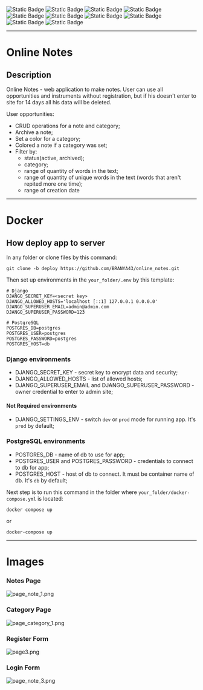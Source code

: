![Static Badge](https://img.shields.io/badge/Python-%23?style=for-the-badge&logo=python&logoColor=white&labelColor=%230a0a0a&color=%233776AB)
![Static Badge](https://img.shields.io/badge/Django-%23?style=for-the-badge&logo=django&logoColor=white&labelColor=%230a0a0a&color=%23092E20)
![Static Badge](https://img.shields.io/badge/Postgres-%23?style=for-the-badge&logo=postgresql&logoColor=white&labelColor=%230a0a0a&color=%234169E1)
![Static Badge](https://img.shields.io/badge/Docker-%23?style=for-the-badge&logo=docker&logoColor=white&labelColor=%230a0a0a&color=%232496ED)
![Static Badge](https://img.shields.io/badge/%20pre%20commit-%23?style=for-the-badge&logo=pre-commit&logoColor=white&labelColor=%230a0a0a&color=%23FAB040)
![Static Badge](https://img.shields.io/badge/Ruff-%23?style=for-the-badge&logo=ruff&logoColor=white&labelColor=%230a0a0a&color=%23D7FF64)
![Static Badge](https://img.shields.io/badge/nginx-%23?style=for-the-badge&logo=nginx&logoColor=white&labelColor=%230a0a0a&color=%23009639)
![Static Badge](https://img.shields.io/badge/poetry-%23?style=for-the-badge&logo=poetry&logoColor=white&labelColor=%230a0a0a&color=%2360A5FA)
![Static Badge](https://img.shields.io/badge/gunicorn-%23?style=for-the-badge&logo=gunicorn&logoColor=white&labelColor=%230a0a0a&color=%23499848)
![Static Badge](https://img.shields.io/badge/selenium-%23?style=for-the-badge&logo=selenium&logoColor=white&labelColor=%230a0a0a&color=%2343B02A)
***
# Online Notes
## Description
Online Notes - web application to make notes. User can use all opportunities and 
instruments without registration, but if his doesn't enter to site for 14 days 
all his data will be deleted.

User opportunities:
- CRUD operations for a note and category;
- Archive a note;
- Set a color for a category;
- Colored a note if a category was set;
- Filter by:
  - status(active, archived);
  - category;
  - range of quantity of words in the text;
  - range of quantity of unique words in the text 
    (words that aren't repited more one time);
  - range of creation date

***

# Docker
## How deploy app to server
In any folder or clone files by this command:

```commandline
git clone -b deploy https://github.com/BRANYA43/online_notes.git
```
Then set up environments in the `your_folder/.env` by this template:

```dotenv
# Django
DJANGO_SECRET_KEY=<secret key>
DJANGO_ALLOWED_HOSTS='localhost [::1] 127.0.0.1 0.0.0.0'
DJANGO_SUPERUSER_EMAIL=admin@admin.com
DJANGO_SUPERUSER_PASSWORD=123

# PostgreSQL
POSTGRES_DB=postgres
POSTGRES_USER=postgres
POSTGRES_PASSWORD=postgres
POSTGRES_HOST=db
```

### Django environments
- DJANGO_SECRET_KEY - secret key to encrypt data and security; 
- DJANGO_ALLOWED_HOSTS - list of allowed hosts; 
- DJANGO_SUPERUSER_EMAIL and DJANGO_SUPERUSER_PASSWORD - owner credential to
enter to admin site;
#### Not Required environments
- DJANGO_SETTINGS_ENV - switch `dev` or `prod` mode for running app. It's `prod` 
  by default;

### PostgreSQL environments
- POSTGRES_DB - name of db to use for app;
- POSTGRES_USER and POSTGRES_PASSWORD - credentials to connect to db for app;
- POSTGRES_HOST - host of db to connect. It must be container name of db. It's 
  `db` by default;

Next step is to run this command in the folder where `your_folder/docker-compose.yml` 
is located:
```commandline
docker compose up
```
or
```commandline
docker-compose up
```

***

# Images
### Notes Page
![page_note_1.png](..%2F..%2F..%2F..%2F%D0%97%D0%BE%D0%B1%D1%80%D0%B0%D0%B6%D0%B5%D0%BD%D0%BD%D1%8F%2Fpage_note_1.png)
### Category Page
![page_category_1.png](..%2F..%2F..%2F..%2F%D0%97%D0%BE%D0%B1%D1%80%D0%B0%D0%B6%D0%B5%D0%BD%D0%BD%D1%8F%2Fpage_category_1.png)
### Register Form
![page3.png](..%2F..%2F..%2F..%2F%D0%97%D0%BE%D0%B1%D1%80%D0%B0%D0%B6%D0%B5%D0%BD%D0%BD%D1%8F%2Fpage3.png)
### Login Form
![page_note_3.png](..%2F..%2F..%2F..%2F%D0%97%D0%BE%D0%B1%D1%80%D0%B0%D0%B6%D0%B5%D0%BD%D0%BD%D1%8F%2Fpage_note_3.png)
